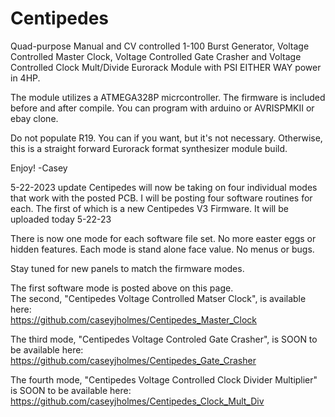 # Centipedes
Quad-purpose Manual and CV controlled 1-100 Burst Generator, Voltage Controlled Master Clock, Voltage Controlled Gate Crasher and Voltage Controlled Clock Mult/Divide Eurorack Module with PSI EITHER WAY power in 4HP.

The module utilizes a ATMEGA328P micrcontroller. The firmware is included before and after compile. You can program with arduino or AVRISPMKII or ebay clone.

Do not populate R19. You can if you want, but it's not necessary. 
Otherwise, this is a straight forward Eurorack format synthesizer module build. 

Enjoy! 
-Casey

5-22-2023 update
Centipedes will now be taking on four individual modes that work with the posted PCB. I will be posting four software routines for each. 
The first of which is a new Centipedes V3 Firmware. It will be uploaded today 5-22-23

There is now one mode for each software file set. No more easter eggs or hidden features. Each mode is stand alone face value. No menus or bugs.

Stay tuned for new panels to match the firmware modes.

The first software mode is posted above on this page.                                                                             
The second, "Centipedes Voltage Controlled Matser Clock", is available here:                                                                     
https://github.com/caseyjholmes/Centipedes_Master_Clock

The third mode, "Centipedes Voltage Controled Gate Crasher", is SOON to be available here:                                                                   
https://github.com/caseyjholmes/Centipedes_Gate_Crasher

The fourth mode, "Centipedes Voltage Controlled Clock Divider Multiplier" is SOON to be available here:                                                             
https://github.com/caseyjholmes/Centipedes_Clock_Mult_Div

